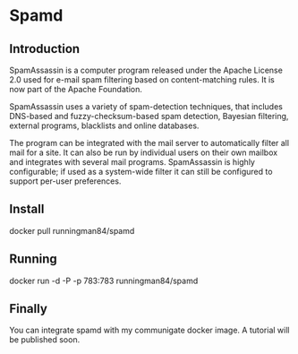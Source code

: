 Spamd
============

Introduction
----
SpamAssassin is a computer program released under the Apache License 2.0 used for e-mail spam filtering based on content-matching rules. It is now part of the Apache Foundation.

SpamAssassin uses a variety of spam-detection techniques, that includes DNS-based and fuzzy-checksum-based spam detection, Bayesian filtering, external programs, blacklists and online databases.

The program can be integrated with the mail server to automatically filter all mail for a site. It can also be run by individual users on their own mailbox and integrates with several mail programs. SpamAssassin is highly configurable; if used as a system-wide filter it can still be configured to support per-user preferences.

Install
----
docker pull runningman84/spamd

Running
----
docker run -d -P -p 783:783 runningman84/spamd

Finally
----
You can integrate spamd with my communigate docker image. A tutorial will be published soon.
